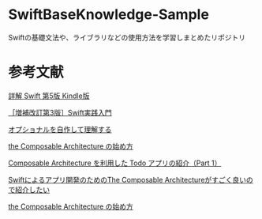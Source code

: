 # SwiftBaseKnowledge-Sample
Swiftの基礎文法や、ライブラリなどの使用方法を学習しまとめたリポジトリ

# 参考文献
[詳解 Swift 第5版 Kindle版](https://www.amazon.co.jp/%E8%A9%B3%E8%A7%A3-Swift-%E7%AC%AC5%E7%89%88-%E8%8D%BB%E5%8E%9F-%E5%89%9B%E5%BF%97-ebook/dp/B081GK7636/ref=sr_1_1?keywords=%E8%A9%B3%E8%A7%A3+swift+%E7%AC%AC5%E7%89%88&qid=1650976755&sprefix=%E3%81%97%E3%82%87%E3%81%86%E3%81%8B%E3%81%84%E3%80%80Swift%2Caps%2C310&sr=8-1)

[［増補改訂第3版］Swift実践入門](https://www.amazon.co.jp/%EF%BC%BB%E5%A2%97%E8%A3%9C%E6%94%B9%E8%A8%82%E7%AC%AC3%E7%89%88%EF%BC%BDSwift%E5%AE%9F%E8%B7%B5%E5%85%A5%E9%96%80-%E7%9B%B4%E6%84%9F%E7%9A%84%E3%81%AA%E6%96%87%E6%B3%95%E3%81%A8%E5%AE%89%E5%85%A8%E6%80%A7%E3%82%92%E5%85%BC%E3%81%AD%E5%82%99%E3%81%88%E3%81%9F%E8%A8%80%E8%AA%9E-WEB-PRESS-plus-ebook/dp/B086VVQ3DJ/ref=sr_1_1?__mk_ja_JP=%E3%82%AB%E3%82%BF%E3%82%AB%E3%83%8A&crid=28RSIUSZABEZ2&keywords=swift+%E5%AE%9F%E8%B7%B5%E5%85%A5%E9%96%80&qid=1651670273&sprefix=swift+%E5%AE%9F%E8%B7%B5%E5%85%A5%E9%96%80%2Caps%2C237&sr=8-1)

[オプショナルを自作して理解する](https://www.youtube.com/watch?v=_wA0FkBah6A&list=PLQ5rERkGSxF81eV-tFHxmtflz9dFrhgyY&index=1)

[the Composable Architecture の始め方](https://qiita.com/zeero/items/b77cb689d9a707d94ac7)

[Composable Architecture を利用した Todo アプリの紹介（Part 1）](https://qiita.com/kalupas226/items/2c9680396b039fc7499b)

[Swiftによるアプリ開発のためのThe Composable Architectureがすごく良いので紹介したい](https://qiita.com/yimajo/items/77c204ab091223f9cb14)

[the Composable Architecture の始め方](https://qiita.com/zeero/items/b77cb689d9a707d94ac7#tca%E3%81%A3%E3%81%A6%E4%BD%95)
